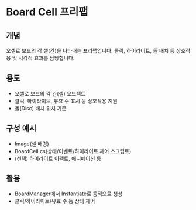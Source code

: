 # Board Cell 프리팹

## 개념
오셀로 보드의 각 셀(칸)을 나타내는 프리팹입니다. 클릭, 하이라이트, 돌 배치 등 상호작용 및 시각적 효과를 담당합니다.

## 용도
- 오셀로 보드의 각 칸(셀) 오브젝트
- 클릭, 하이라이트, 유효 수 표시 등 상호작용 지원
- 돌(Disc) 배치 위치 기준

## 구성 예시
- Image(셀 배경)
- BoardCell.cs(상태/이벤트/하이라이트 제어 스크립트)
- (선택) 하이라이트 이펙트, 애니메이션 등

## 활용
- BoardManager에서 Instantiate로 동적으로 생성
- 클릭/하이라이트/유효 수 등 상태 제어 